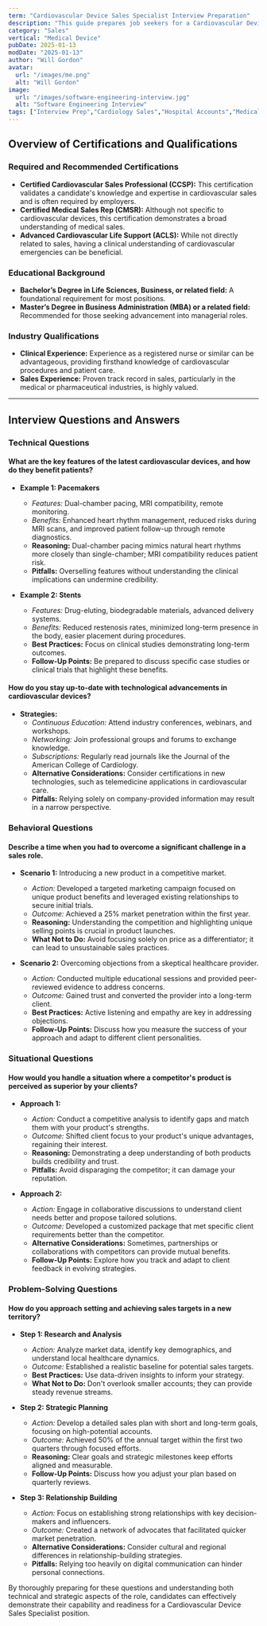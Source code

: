 ```yaml
---
term: "Cardiovascular Device Sales Specialist Interview Preparation"
description: "This guide prepares job seekers for a Cardiovascular Device Sales Specialist interview by covering key industry knowledge, product expertise, and effective sales strategies. Candidates will learn how to tailor their communication skills for healthcare professionals, handle technical questions, and demonstrate their ability to drive sales growth. Additionally, the guide offers tips on showcasing customer relationship management skills and understanding the competitive landscape."
category: "Sales"
vertical: "Medical Device"
pubDate: 2025-01-13
modDate: "2025-01-13"
author: "Will Gordon"
avatar: 
  url: "/images/me.png"
  alt: "Will Gordon"
image:
  url: "/images/software-engineering-interview.jpg"
  alt: "Software Engineering Interview"
tags: ["Interview Prep","Cardiology Sales","Hospital Accounts","Medical Compliance"]
---
```


## Overview of Certifications and Qualifications

### Required and Recommended Certifications

- **Certified Cardiovascular Sales Professional (CCSP):** This certification validates a candidate's knowledge and expertise in cardiovascular sales and is often required by employers.
- **Certified Medical Sales Rep (CMSR):** Although not specific to cardiovascular devices, this certification demonstrates a broad understanding of medical sales.
- **Advanced Cardiovascular Life Support (ACLS):** While not directly related to sales, having a clinical understanding of cardiovascular emergencies can be beneficial.

### Educational Background

- **Bachelor’s Degree in Life Sciences, Business, or related field:** A foundational requirement for most positions.
- **Master’s Degree in Business Administration (MBA) or a related field:** Recommended for those seeking advancement into managerial roles.

### Industry Qualifications

- **Clinical Experience:** Experience as a registered nurse or similar can be advantageous, providing firsthand knowledge of cardiovascular procedures and patient care.
- **Sales Experience:** Proven track record in sales, particularly in the medical or pharmaceutical industries, is highly valued.

---

## Interview Questions and Answers

### Technical Questions

#### What are the key features of the latest cardiovascular devices, and how do they benefit patients?

- **Example 1: Pacemakers**
  - *Features:* Dual-chamber pacing, MRI compatibility, remote monitoring.
  - *Benefits:* Enhanced heart rhythm management, reduced risks during MRI scans, and improved patient follow-up through remote diagnostics.
  - **Reasoning:** Dual-chamber pacing mimics natural heart rhythms more closely than single-chamber; MRI compatibility reduces patient risk.
  - **Pitfalls:** Overselling features without understanding the clinical implications can undermine credibility.

- **Example 2: Stents**
  - *Features:* Drug-eluting, biodegradable materials, advanced delivery systems.
  - *Benefits:* Reduced restenosis rates, minimized long-term presence in the body, easier placement during procedures.
  - **Best Practices:** Focus on clinical studies demonstrating long-term outcomes.
  - **Follow-Up Points:** Be prepared to discuss specific case studies or clinical trials that highlight these benefits.

#### How do you stay up-to-date with technological advancements in cardiovascular devices?

- **Strategies:**
  - *Continuous Education:* Attend industry conferences, webinars, and workshops.
  - *Networking:* Join professional groups and forums to exchange knowledge.
  - *Subscriptions:* Regularly read journals like the Journal of the American College of Cardiology.
  - **Alternative Considerations:** Consider certifications in new technologies, such as telemedicine applications in cardiovascular care.
  - **Pitfalls:** Relying solely on company-provided information may result in a narrow perspective.

### Behavioral Questions

#### Describe a time when you had to overcome a significant challenge in a sales role.

- **Scenario 1:** Introducing a new product in a competitive market.
  - *Action:* Developed a targeted marketing campaign focused on unique product benefits and leveraged existing relationships to secure initial trials.
  - *Outcome:* Achieved a 25% market penetration within the first year.
  - **Reasoning:** Understanding the competition and highlighting unique selling points is crucial in product launches.
  - **What Not to Do:** Avoid focusing solely on price as a differentiator; it can lead to unsustainable sales practices.

- **Scenario 2:** Overcoming objections from a skeptical healthcare provider.
  - *Action:* Conducted multiple educational sessions and provided peer-reviewed evidence to address concerns.
  - *Outcome:* Gained trust and converted the provider into a long-term client.
  - **Best Practices:** Active listening and empathy are key in addressing objections.
  - **Follow-Up Points:** Discuss how you measure the success of your approach and adapt to different client personalities.

### Situational Questions

#### How would you handle a situation where a competitor's product is perceived as superior by your clients?

- **Approach 1:**
  - *Action:* Conduct a competitive analysis to identify gaps and match them with your product's strengths.
  - *Outcome:* Shifted client focus to your product's unique advantages, regaining their interest.
  - **Reasoning:** Demonstrating a deep understanding of both products builds credibility and trust.
  - **Pitfalls:** Avoid disparaging the competitor; it can damage your reputation.

- **Approach 2:**
  - *Action:* Engage in collaborative discussions to understand client needs better and propose tailored solutions.
  - *Outcome:* Developed a customized package that met specific client requirements better than the competitor.
  - **Alternative Considerations:** Sometimes, partnerships or collaborations with competitors can provide mutual benefits.
  - **Follow-Up Points:** Explore how you track and adapt to client feedback in evolving strategies.

### Problem-Solving Questions

#### How do you approach setting and achieving sales targets in a new territory?

- **Step 1: Research and Analysis**
  - *Action:* Analyze market data, identify key demographics, and understand local healthcare dynamics.
  - *Outcome:* Established a realistic baseline for potential sales targets.
  - **Best Practices:** Use data-driven insights to inform your strategy.
  - **What Not to Do:** Don't overlook smaller accounts; they can provide steady revenue streams.

- **Step 2: Strategic Planning**
  - *Action:* Develop a detailed sales plan with short and long-term goals, focusing on high-potential accounts.
  - *Outcome:* Achieved 50% of the annual target within the first two quarters through focused efforts.
  - **Reasoning:** Clear goals and strategic milestones keep efforts aligned and measurable.
  - **Follow-Up Points:** Discuss how you adjust your plan based on quarterly reviews.

- **Step 3: Relationship Building**
  - *Action:* Focus on establishing strong relationships with key decision-makers and influencers.
  - *Outcome:* Created a network of advocates that facilitated quicker market penetration.
  - **Alternative Considerations:** Consider cultural and regional differences in relationship-building strategies.
  - **Pitfalls:** Relying too heavily on digital communication can hinder personal connections.

By thoroughly preparing for these questions and understanding both technical and strategic aspects of the role, candidates can effectively demonstrate their capability and readiness for a Cardiovascular Device Sales Specialist position.